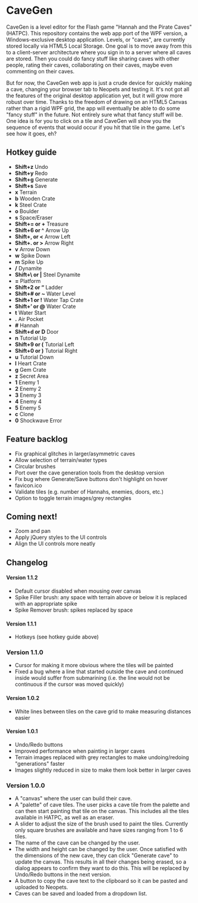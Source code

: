 # CaveGen
CaveGen is a level editor for the Flash game "Hannah and the Pirate Caves" (HATPC). This repository contains the web app port of the WPF version, a Windows-exclusive desktop application. Levels, or "caves", are currently stored locally via HTML5 Local Storage. One goal is to move away from this to a client-server architecture where you sign in to a server where all caves are stored. Then you could do fancy stuff like sharing caves with other people, rating their caves, collaborating on their caves, maybe even commenting on their caves.

But for now, the CaveGen web app is just a crude device for quickly making a cave, changing your browser tab to Neopets and testing it. It's not got all the features of the original desktop application yet, but it will grow more robust over time. Thanks to the freedom of drawing on an HTML5 Canvas rather than a rigid WPF grid, the app will eventually be able to do some "fancy stuff" in the future. Not entirely sure what that fancy stuff will be. One idea is for you to click on a tile and CaveGen will show you the sequence of events that would occur if you hit that tile in the game. Let's see how it goes, eh?

## Hotkey guide
 * **Shift+z** Undo
 * **Shift+y** Redo
 * **Shift+g** Generate
 * **Shift+s** Save
 * **x** Terrain
 * **b** Wooden Crate
 * **k** Steel Crate
 * **o** Boulder
 * **s** Space/Eraser
 * **Shift+= or +** Treasure
 * **Shift+6 or ^** Arrow Up
 * **Shift+, or <** Arrow Left
 * **Shift+. or >** Arrow Right
 * **v** Arrow Down
 * **w** Spike Down
 * **m** Spike Up
 * **/** Dynamite
 * **Shift+\ or |** Steel Dynamite
 * **=** Platform 
 * **Shift+2 or “** Ladder
 * **Shift+# or ~** Water Level
 * **Shift+1 or !** Water Tap Crate
 * **Shift+’ or @** Water Crate
 * **t** Water Start
 * **.** Air Pocket
 * **#** Hannah
 * **Shift+d or D** Door
 * **n** Tutorial Up
 * **Shift+9 or (** Tutorial Left
 * **Shift+0 or )** Tutorial Right
 * **u** Tutorial Down
 * **l** Heart Crate
 * **g** Gem Crate
 * **z** Secret Area
 * **1** Enemy 1
 * **2** Enemy 2
 * **3** Enemy 3
 * **4** Enemy 4
 * **5** Enemy 5
 * **c** Clone
 * **0** Shockwave Error

## Feature backlog
* Fix graphical glitches in larger/asymmetric caves
* Allow selection of terrain/water types
* Circular brushes
* Port over the cave generation tools from the desktop version
* Fix bug where Generate/Save buttons don't highlight on hover
* favicon.ico
* Validate tiles (e.g. number of Hannahs, enemies, doors, etc.)
* Option to toggle terrain images/grey rectangles 

## Coming next!
* Zoom and pan
* Apply jQuery styles to the UI controls
* Align the UI controls more neatly

## Changelog
#### Version 1.1.2 
* Default cursor disabled when mousing over canvas
* Spike Filler brush: any space with terrain above or below it is replaced with an appropriate spike
* Spike Remover brush: spikes replaced by space

#### Version 1.1.1
* Hotkeys (see hotkey guide above)

### Version 1.1.0
* Cursor for making it more obvious where the tiles will be painted
* Fixed a bug where a line that started outside the cave and continued inside would suffer from submarining (i.e. the line would not be continuous if the cursor was moved quickly)

#### Version 1.0.2
* White lines between tiles on the cave grid to make measuring distances easier

#### Version 1.0.1
* Undo/Redo buttons
* Improved performance when painting in larger caves
* Terrain images replaced with grey rectangles to make undoing/redoing "generations" faster
* Images slightly reduced in size to make them look better in larger caves

### Version 1.0.0
* A "canvas" where the user can build their cave.
* A "palette" of cave tiles. The user picks a cave tile from the palette and can then start painting that tile on the canvas. This includes all the tiles available in HATPC, as well as an eraser.
* A slider to adjust the size of the brush used to paint the tiles. Currently only square brushes are available and have sizes ranging from 1 to 6 tiles.
* The name of the cave can be changed by the user.
* The width and height can be changed by the user. Once satisfied with the dimensions of the new cave, they can click "Generate cave" to update the canvas. This results in all their changes being erased, so a dialog appears to confirm they want to do this. This will be replaced by Undo/Redo buttons in the next version.
* A button to copy the cave text to the clipboard so it can be pasted and uploaded to Neopets.
* Caves can be saved and loaded from a dropdown list.
